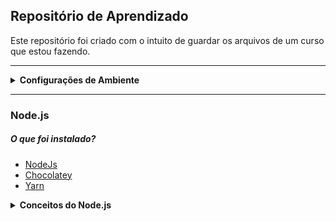 ## Repositório de Aprendizado

<p>Este repositório foi criado com o intuito de guardar os arquivos de um curso que estou fazendo.</p>

---
<details>
  <summary>
  <b>Configurações de Ambiente</b>
  </summary>


  <p>Os seguintes itens foram instalados para configurar meu ambiente de desenvolvimento, seguindo as diretrizes do minicurso</p>
  
#### Fontes
  * [Fonte Fira Code](https://github.com/tonsky/FiraCode)

#### Extensões no VSCODE
  * [Dracula Theme](https://marketplace.visualstudio.com/items?itemName=dracula-theme.theme-dracula)
  * [Material Icon Theme](https://marketplace.visualstudio.com/items?itemName=PKief.material-icon-theme)
  * [Color Highlight](https://marketplace.visualstudio.com/items?itemName=naumovs.color-highlight)
  * [Rocketseat ReactJS](https://marketplace.visualstudio.com/items?itemName=rocketseat.RocketseatReactJS)
  * [Rocketseat React Native](https://marketplace.visualstudio.com/items?itemName=rocketseat.RocketseatReactNative)
#### Extensões Chrome
  * [React Developer Tools](https://chrome.google.com/webstore/detail/react-developer-tools/fmkadmapgofadopljbjfkapdkoienihi?hl=pt-BR)
  * [Dracula Theme for DevTools](https://chrome.google.com/webstore/detail/dracula-theme-for-devtool/gedipeckgflanbhlcglokjjacilfidda?hl=pt-BR&authuser=1)




  #### Settings.json do VSCode

  ```json
      {
        "editor.suggestSelection": "first",
        "vsintellicode.modify.editor.suggestSelection": "automaticallyOverrodeDefaultValue",
        "workbench.colorTheme": "Dracula",
        "editor.fontFamily": "Fira Code",
        "editor.fontLigatures": true,
        "editor.fontSize": 18,
        "workbench.iconTheme": "material-icon-theme",
        "editor.rulers": [80, 120],
        "editor.renderLineHighlight": "gutter",
        "editor.tabSize": 2,
        "terminal.integrated.fontSize": 14,
        "emmet.includeLanguages": {
            "javascript": "javascriptreact"
        },
        "emmet.syntaxProfiles": {
            "javascript": "jsx"
        },
        "javascript.updateImportsOnFileMove.enabled": "never",
        "editor.parameterHints.enabled": false,
        "breadcrumbs.enabled": true,
        "javascript.suggest.autoImports": false,
        "terminal.integrated.shell.windows": "C:\\Windows\\System32\\cmd.exe"
    }
  ```



  #### Ferramentas

  * [Insominia](https://insomnia.rest/download/)
  * [DevDocs](https://devdocs.egoist.moe/)

</details>

---

### Node.js

##### O que foi instalado?
* [NodeJs](https://nodejs.org/en/)
* [Chocolatey](https://chocolatey.org/)
* [Yarn](https://yarnpkg.com/getting-started/install)


<details>
<summary> <b>Conceitos do Node.js</b> </summary>


* Javascript pode ser executado como back-end e não somente no front.
* Nao lidamos com eventos do usuário final (Clique em botões, mouse em cima, etc...)
* Eventos do usuários são rotas (Quando o usuário acessa algum endereço)
* Node não é uma linguagem, ele é uma plataforma para desenvolvimento Backend
* Construído em cima do V8 (Engine do chrome pra rodar Javascript)
* Comparável a PHP/Ruby/Python/Go (Linguagens que se aplicam ao lado do back-end)

##### O que é o NPM/Yarn?
* São gerenciadores de pacotes.
* Instaladores de bibliotecas de terceiros
* Podemos fornecer nossa biblioteca para que terceiros utilizem
* Por que utilizar o Yarn?
  * Yarn muito mais rapido e avançando mais rapido que o NPM
* Comparavel ao PIP do python

##### Características do Node
* Arquitetura **Event-loop**
  * Baseada em eventos
  * **Call Stack** (Pilha de eventos, função disparada pelo código e o node executa através de um loop eterno)
    * Last in - First Out
* Node é **single-thread**
  * Porém utiliza várias libs do C++, então permite utilizar outras threads.
* **Non-blocking I/O**
  * Quando é feito uma requisição para o node, não é necessário retornar todos os dados da listagem de uma só vez, posso retornar em partes.
  * Por exemplo no PHP o momento em que eu envio a resposta pro cliente a conexão é terminada, mas no Node é possível manter a conexão.

##### Frameworks
* **ExpressJS** como base
  * Não tem opinião (Não tem estrutura fechado)
  * Bom para iniciantes
  * Utilizado em Micro-serviços 
* Frameworks opinados
  * **AdonisJS**
  * NestJS


</details>

